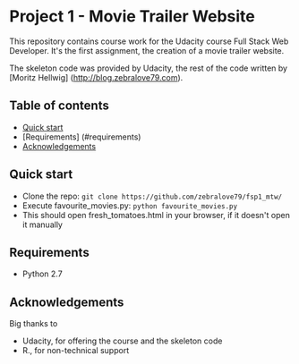 # Project 1 - Movie Trailer Website

This repository contains course work for the Udacity course Full Stack Web Developer. It's the first assignment, the creation of a movie trailer website.

The skeleton code was provided by Udacity, the rest of the code written by [Moritz Hellwig] (http://blog.zebralove79.com).

## Table of contents

* [Quick start](#quick-start)
* [Requirements] (#requirements)
* [Acknowledgements](#acknowledgements)

## Quick start

* Clone the repo: `git clone https://github.com/zebralove79/fsp1_mtw/`
* Execute favourite_movies.py: `python favourite_movies.py`
* This should open fresh_tomatoes.html in your browser, if it doesn't open it manually

## Requirements

* Python 2.7

## Acknowledgements

Big thanks to
* Udacity, for offering the course and the skeleton code
* R., for non-technical support
